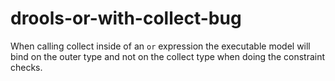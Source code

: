 # drools-or-with-collect-bug
When calling collect inside of an `or` expression the executable model will bind on the outer type and not on the collect type when doing the constraint checks.
